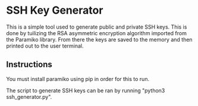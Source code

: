 # SSH Key Generator

This is a simple tool used to generate public and private SSH keys.
This is done by tuilizing the RSA asymmetric encryption algorithm
imported from the Paramiko library. From there the keys are saved
to the memory and then printed out to the user terminal.

## Instructions

You must install paramiko using pip in order for this to run.

The script to generate SSH keys can be ran by running "python3 ssh_generator.py".
